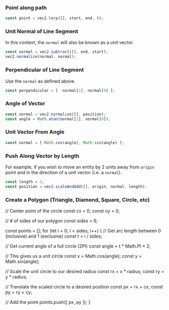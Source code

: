 ### Point along path

```js
const point = vec2.lerp([], start, end, t);
```

### Unit Normal of Line Segment

In this context, the `normal` will also be known as a unit vector.

```js
const normal = vec2.subtract([], end, start);
vec2.normalize(normal, normal);
```

### Perpendicular of Line Segment

Use the `normal` as defined above.

```js
const perpendicular = [ -normal[1], normal[0] ];
```

### Angle of Vector

```js
const normal = vec2.normalize([], position);
const angle = Math.atan(normal[1], normal[0]);
```

### Unit Vector From Angle

```js
const normal = [ Math.cos(angle), Math.sin(angle) ];
```

### Push Along Vector by Length

For example, if you wish to move an entity by 2 units away from `origin` point and in the direction of a unit vector (i.e. a `normal`).

```js
const length = 3;
const position = vec2.scaleAndAdd([], origin, normal, length);
```

### Create a Polygon (Triangle, Diamond, Square, Circle, etc)

// Center point of the circle
const cx = 0;
const cy = 0;

// # of sides of our polygon
const sides = 6;

const points = [];
for (let i = 0; i < sides; i++) {
  // Get arc length between 0 (inclusive) and 1 (exclusive)
  const t = i / sides;

  // Get current angle of a full circle (2PI)
  const angle = t * Math.PI * 2;

  // This gives us a unit circle
  const x = Math.cos(angle);
  const y = Math.sin(angle);

  // Scale the unit circle to our desired radius
  const rx = x * radius;
  const ry = y * radius;

  // Translate the scaled circle to a desired position
  const px = rx + cx;
  const py = ry + cy;

  // Add the point
  points.push([ px, py ]);
}